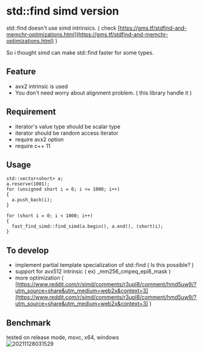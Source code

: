 # std::find simd version

std::find doesn't use simd intrinsics. ( check [https://gms.tf/stdfind-and-memchr-optimizations.html](https://gms.tf/stdfind-and-memchr-optimizations.html) )             

So i thought simd can make std::find faster for some types.       

## Feature

- avx2 intrinsic is used
- You don't need worry about alignment problem. ( this library handle it )          

## Requirement

- iterator's value type should be scalar type
- iterator should be random access iterator
- require avx2 option
- require c++ 11

## Usage
```
std::vector<short> a;
a.reserve(1001);
for (unsigned short i = 0; i <= 1000; i++)
{
  a.push_back(i);
}

for (short i = 0; i < 1000; i++)
{
  fast_find_simd::find_simd(a.begin(), a.end(), (short)i);
}
```

## To develop

- implement partial template specialization of std::find ( Is this possible? )        
- support for avx512 intrinsic ( ex) _mm256_cmpeq_epi8_mask )         
- more optimization ( [https://www.reddit.com/r/simd/comments/r3upl8/comment/hmd5uw9/?utm_source=share&utm_medium=web2x&context=3](https://www.reddit.com/r/simd/comments/r3upl8/comment/hmd5uw9/?utm_source=share&utm_medium=web2x&context=3) )           

## Benchmark 
tested on release mode, msvc, x64, windows               
![20211128031529](https://user-images.githubusercontent.com/33873804/143701373-1c8aafbe-6131-4538-9d60-5432b84cd87c.png)
